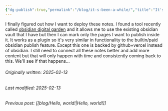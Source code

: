 ```yaml
---
{"dg-publish":true,"permalink":"/blog/it-s-been-a-while/","title":"It's Been a While..."}
---
```



I finally figured out how I want to deploy these notes. I found a tool recently called [obsidian digital garden](https://github.com/oleeskild/digitalgarden) and it allows me to use the existing obsidian vault that I have but then I can mark only the pages I want to publish inside it. It works as a plugin so it's very similar in functionality to the builtin/paid obsidian publish feature.
Except this one is backed by github+vercel instead of obsidian. I still need to connect all these notes better and add more content but that will only happen with time and consistently coming back to this. We'll see if that happens...



###### Originally written: 2025-02-13
###### Last modified: 2025-02-13
###### Previous post: [[blog/Hello, world!\|Hello, world!]]